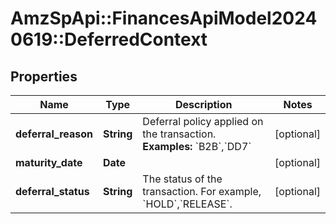 # AmzSpApi::FinancesApiModel20240619::DeferredContext

## Properties
Name | Type | Description | Notes
------------ | ------------- | ------------- | -------------
**deferral_reason** | **String** | Deferral policy applied on the transaction.  **Examples:** &#x60;B2B&#x60;,&#x60;DD7&#x60; | [optional] 
**maturity_date** | **Date** |  | [optional] 
**deferral_status** | **String** | The status of the transaction. For example, &#x60;HOLD&#x60;,&#x60;RELEASE&#x60;. | [optional] 

